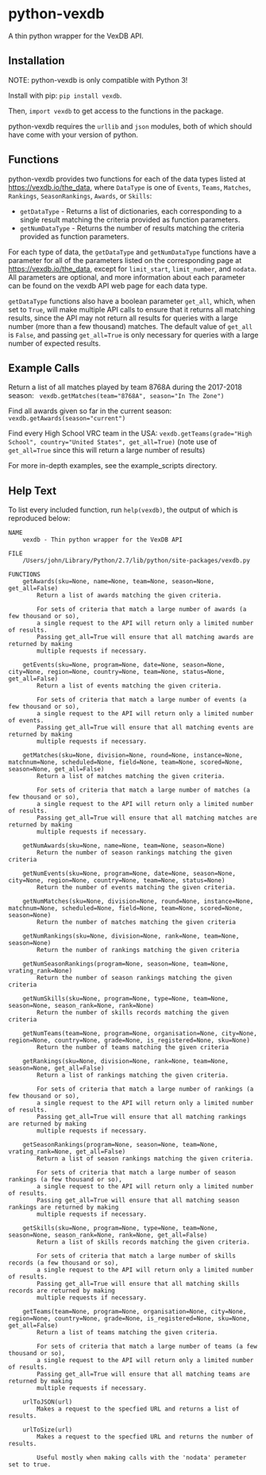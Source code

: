 # python-vexdb
A thin python wrapper for the VexDB API.

## Installation
NOTE: python-vexdb is only compatible with Python 3!

Install with pip: `pip install vexdb`.

Then, `import vexdb` to get access to the functions in the package.

python-vexdb requires the `urllib` and `json` modules, both of which should have come with your version of python.


## Functions
python-vexdb provides two functions for each of the data types listed at https://vexdb.io/the_data, where `DataType`
is one of `Events`, `Teams`, `Matches`, `Rankings`, `SeasonRankings`, `Awards`, or `Skills`:

- `getDataType` - Returns a list of dictionaries, each corresponding to a single result matching the criteria provided
as function parameters.
- `getNumDataType` - Returns the number of results matching the criteria provided as function parameters.

For each type of data, the `getDataType` and `getNumDataType` functions have a parameter for all of the parameters listed
on the corresponding page at https://vexdb.io/the_data, except for `limit_start`, `limit_number`, and `nodata`.
All parameters are optional, and more information about each parameter can be found on the vexdb API web page for each
data type.

`getDataType` functions also have a boolean parameter `get_all`, which, when set to `True`, will make multiple API calls
to ensure that it returns all matching results, since the API may not return all results for queries with a large number
(more than a few thousand) matches. The default value of `get_all` is `False`, and passing `get_all=True` is only
necessary for queries with a large number of expected results.

## Example Calls
Return a list of all matches played by team 8768A during the 2017-2018 season:
` vexdb.getMatches(team="8768A", season="In The Zone")`

Find all awards given so far in the current season:
`vexdb.getAwards(season="current")`

Find every High School VRC team in the USA: 
`vexdb.getTeams(grade="High School", country="United States", get_all=True)`
(note use of `get_all=True` since this will return a large number of results)

For more in-depth examples, see the example_scripts directory.

## Help Text
To list every included function, run `help(vexdb)`, the output of which is reproduced below:

```
NAME
    vexdb - Thin python wrapper for the VexDB API

FILE
    /Users/john/Library/Python/2.7/lib/python/site-packages/vexdb.py

FUNCTIONS
    getAwards(sku=None, name=None, team=None, season=None, get_all=False)
        Return a list of awards matching the given criteria.

        For sets of criteria that match a large number of awards (a few thousand or so),
        a single request to the API will return only a limited number of results.
        Passing get_all=True will ensure that all matching awards are returned by making
        multiple requests if necessary.

    getEvents(sku=None, program=None, date=None, season=None, city=None, region=None, country=None, team=None, status=None, get_all=False)
        Return a list of events matching the given criteria.

        For sets of criteria that match a large number of events (a few thousand or so),
        a single request to the API will return only a limited number of events.
        Passing get_all=True will ensure that all matching events are returned by making
        multiple requests if necessary.

    getMatches(sku=None, division=None, round=None, instance=None, matchnum=None, scheduled=None, field=None, team=None, scored=None, season=None, get_all=False)
        Return a list of matches matching the given criteria.

        For sets of criteria that match a large number of matches (a few thousand or so),
        a single request to the API will return only a limited number of results.
        Passing get_all=True will ensure that all matching matches are returned by making
        multiple requests if necessary.

    getNumAwards(sku=None, name=None, team=None, season=None)
        Return the number of season rankings matching the given criteria

    getNumEvents(sku=None, program=None, date=None, season=None, city=None, region=None, country=None, team=None, status=None)
        Return the number of events matching the given criteria.

    getNumMatches(sku=None, division=None, round=None, instance=None, matchnum=None, scheduled=None, field=None, team=None, scored=None, season=None)
        Return the number of matches matching the given criteria

    getNumRankings(sku=None, division=None, rank=None, team=None, season=None)
        Return the number of rankings matching the given criteria

    getNumSeasonRankings(program=None, season=None, team=None, vrating_rank=None)
        Return the number of season rankings matching the given criteria

    getNumSkills(sku=None, program=None, type=None, team=None, season=None, season_rank=None, rank=None)
        Return the number of skills records matching the given criteria

    getNumTeams(team=None, program=None, organisation=None, city=None, region=None, country=None, grade=None, is_registered=None, sku=None)
        Return the number of teams matching the given criteria

    getRankings(sku=None, division=None, rank=None, team=None, season=None, get_all=False)
        Return a list of rankings matching the given criteria.

        For sets of criteria that match a large number of rankings (a few thousand or so),
        a single request to the API will return only a limited number of results.
        Passing get_all=True will ensure that all matching rankings are returned by making
        multiple requests if necessary.

    getSeasonRankings(program=None, season=None, team=None, vrating_rank=None, get_all=False)
        Return a list of season rankings matching the given criteria.

        For sets of criteria that match a large number of season rankings (a few thousand or so),
        a single request to the API will return only a limited number of results.
        Passing get_all=True will ensure that all matching season rankings are returned by making
        multiple requests if necessary.

    getSkills(sku=None, program=None, type=None, team=None, season=None, season_rank=None, rank=None, get_all=False)
        Return a list of skills records matching the given criteria.

        For sets of criteria that match a large number of skills records (a few thousand or so),
        a single request to the API will return only a limited number of results.
        Passing get_all=True will ensure that all matching skills records are returned by making
        multiple requests if necessary.

    getTeams(team=None, program=None, organisation=None, city=None, region=None, country=None, grade=None, is_registered=None, sku=None, get_all=False)
        Return a list of teams matching the given criteria.

        For sets of criteria that match a large number of teams (a few thousand or so),
        a single request to the API will return only a limited number of results.
        Passing get_all=True will ensure that all matching teams are returned by making
        multiple requests if necessary.

    urlToJSON(url)
        Makes a request to the specfied URL and returns a list of results.

    urlToSize(url)
        Makes a request to the specfied URL and returns the number of results.

        Useful mostly when making calls with the 'nodata' perameter set to true.
```
